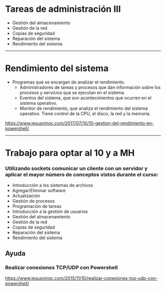 # Tareas de administración III
- Gestión del almacenamiento
- Gestión de la red
- Copias de seguridad
- Reparación del sistema
- Rendimiento del sistema

---------------

# Rendimiento del sistema

- Programas que se encargan de analizar el rendimiento.
  - Administradores de tareas y procesos que dan información sobre los procesos y servicios que se ejecutan en el sistema.
  - Eventos del sistema, que son acontecimientos que ocurren en el sistema operativo. 
  - Monitor de rendimiento, que analiza el rendimiento del sistema operativo. Tiene control de la CPU, el disco, la red y la memoria.

https://www.jesusninoc.com/2017/07/10/10-gestion-del-rendimiento-en-powershell/

---------------

# Trabajo para optar al 10 y a MH
### Utilizando sockets comunicar un cliente con un servidor y aplicar el mayor número de conceptos vistos durante el curso:
- Introducción a los sistemas de archivos
- Agregar/Eliminar software
- Actualización
- Gestión de procesos
- Programación de tareas
- Introducción a la gestión de usuarios
- Gestión del almacenamiento
- Gestión de la red
- Copias de seguridad
- Reparación del sistema
- Rendimiento del sistema

## Ayuda
### Realizar conexiones TCP/UDP con Powershell
https://www.jesusninoc.com/2015/11/10/realizar-conexiones-tcp-udp-con-powershell/
